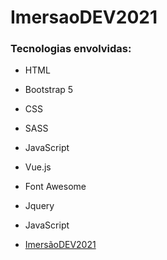 # ImersaoDEV2021

### Tecnologias envolvidas:

- HTML
- Bootstrap 5
- CSS
- SASS
- JavaScript
- Vue.js
- Font Awesome
- Jquery
- JavaScript

- [ImersãoDEV2021](https://imersaodev2021.netlify.app)
